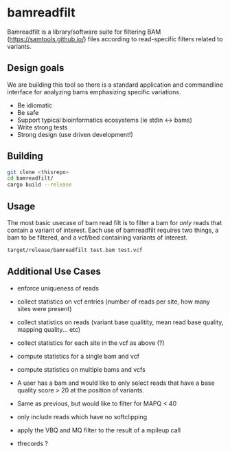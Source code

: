# bamreadfilt

Bamreadfilt is a library/software suite for filtering BAM (https://samtools.github.io/) files according to read-specific filters related to variants. 

## Design goals

We are building this tool so there is a standard application and commandline interface for analyzing bams emphasizing specific variations. 

- Be idiomatic
- Be safe
- Support typical bioinformatics ecosystems (ie stdin <-> bams)
- Write strong tests
- Strong design (use driven development!)


## Building

```bash
git clone <thisrepo>
cd bamreadfilt/
cargo build --release
```
## Usage

The most basic usecase of bam read filt is to filter a bam for *only* reads that contain a variant of interest. Each use of bamreadfilt requires two things, a bam to be filtered, and a vcf/bed containing variants of interest. 

```bash
target/release/bamreadfilt test.bam test.vcf
```

## Additional Use Cases
- enforce uniqueness of reads
- collect statistics on vcf entries (number of reads per site, how many sites were present)
- collect statistics on reads (variant base qualitity, mean read base quality, mapping quality... etc)
- collect statistics for each site in the vcf as above (?)
- compute statistics for a single bam and vcf
- compute statistics on multiple bams and vcfs

- A user has a bam and would like to only select reads that have a base quality score > 20 at the position of variants.
- Same as previous, but would like to filter for MAPQ < 40
- only include reads which have no softclipping
- apply the VBQ and MQ filter to the result of a mpileup call
- tfrecords ?

